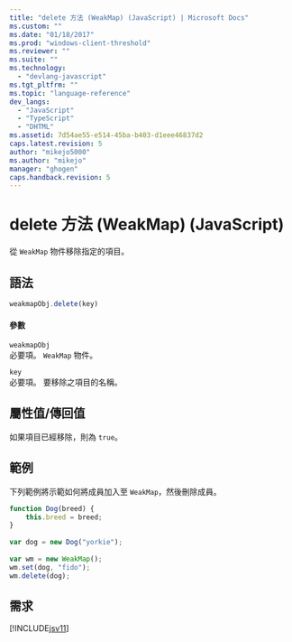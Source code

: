 ```yaml
---
title: "delete 方法 (WeakMap) (JavaScript) | Microsoft Docs"
ms.custom: ""
ms.date: "01/18/2017"
ms.prod: "windows-client-threshold"
ms.reviewer: ""
ms.suite: ""
ms.technology: 
  - "devlang-javascript"
ms.tgt_pltfrm: ""
ms.topic: "language-reference"
dev_langs: 
  - "JavaScript"
  - "TypeScript"
  - "DHTML"
ms.assetid: 7d54ae55-e514-45ba-b403-d1eee46837d2
caps.latest.revision: 5
author: "mikejo5000"
ms.author: "mikejo"
manager: "ghogen"
caps.handback.revision: 5
---
```

# delete 方法 (WeakMap) (JavaScript)
從 `WeakMap` 物件移除指定的項目。  
  
## 語法  
  
```javascript  
weakmapObj.delete(key)  
```  
  
#### 參數  
 `weakmapObj`  
 必要項。  `WeakMap` 物件。  
  
 `key`  
 必要項。  要移除之項目的名稱。  
  
## 屬性值\/傳回值  
 如果項目已經移除，則為 `true`。  
  
## 範例  
 下列範例將示範如何將成員加入至 `WeakMap`，然後刪除成員。  
  
```javascript  
function Dog(breed) {  
    this.breed = breed;  
}  
  
var dog = new Dog("yorkie");  
  
var wm = new WeakMap();  
wm.set(dog, "fido");  
wm.delete(dog);  
```  
  
## 需求  
 [!INCLUDE[jsv11](../../javascript/reference/includes/jsv11-md.md)]